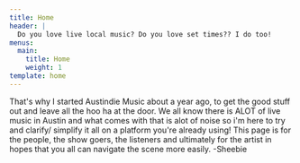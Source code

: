 ```yaml
---
title: Home
header: |
  Do you love live local music? Do you love set times?? I do too!
menus:
  main:
    title: Home
    weight: 1
template: home
---
```

That's why I started Austindie Music about a year ago, to get the good stuff out and leave all the hoo ha at the door. We all know there is ALOT of live music in Austin and what comes with that is alot of noise so i'm here to try and clarify/ simplify it all on a platform you're already using! This page is for the people, the show goers, the listeners and ultimately for the artist in hopes that you all can navigate the scene more easily. -Sheebie